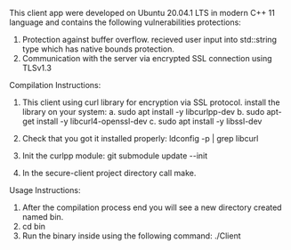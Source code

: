 This client app were developed on Ubuntu 20.04.1 LTS in modern C++ 11 language and contains the following vulnerabilities protections:
1. Protection against buffer overflow. recieved user input into std::string type which has native bounds protection.
2. Communication with the server via encrypted SSL connection using TLSv1.3

Compilation Instructions:
1. This client using curl library for encryption via SSL protocol. install the library on your system:
   a. sudo apt install -y libcurlpp-dev
   b. sudo apt-get install -y libcurl4-openssl-dev
   c. sudo apt install -y libssl-dev 

2. Check that you got it installed properly:
   ldconfig -p | grep libcurl
3. Init the curlpp module: git submodule update --init

4. In the secure-client project directory call make.

Usage Instructions:
1. After the compilation process end you will see a new directory created named bin.
2. cd bin
3. Run the binary inside using the following command: ./Client


